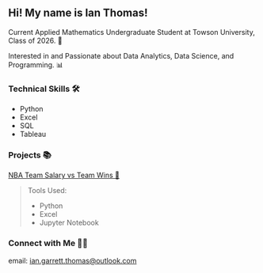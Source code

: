 ## Hi! My name is Ian Thomas!

Current Applied Mathematics Undergraduate Student at Towson University, Class of 2026. 🏫

Interested in and Passionate about Data Analytics, Data Science, and Programming. 📊

### Technical Skills 🛠️
- Python
- Excel
- SQL
- Tableau

### Projects 📚
[NBA Team Salary vs Team Wins 🏀](https://github.com/ianthomas8/nba_salary_vs_wins/blob/main/Project%201%20-%20Team%20Salary%20vs%20Wins.ipynb)

> Tools Used:
> - Python
> - Excel
> - Jupyter Notebook

### Connect with Me 👋🏻
email: ian.garrett.thomas@outlook.com
